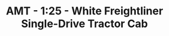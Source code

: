 ---
layout: product
title: "AMT - 1:25 - White Freightliner Single-Drive Tractor Cab"
price: "TBA" 
desc: "N/A"
img_path: "/assets/img/AMT1004.jpg"
brand: "N/A"
available: false
special_offer: false
new: false
soon: false
cat: "010000"
subcat: "013800"
subsubcat: "0N/A"
sifra: "AMT1004"
popular: false
---